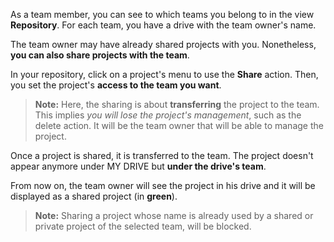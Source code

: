 As a team member, you can see to which teams you belong to in the view **Repository**. 
For each team, you have a drive with the team owner's name.

The team owner may have already shared projects with you. Nonetheless, **you can also share projects with the team**.

In your repository, click on a project's menu to use the **Share** action.
Then, you set the project's **access to the team you want**.

> __Note:__ Here, the sharing is about **transferring** the project to the team. 
This implies *you will lose the project's management*, such as the delete action. 
It will be the team owner that will be able to manage the project.  

Once a project is shared, it is transferred to the team. The project doesn't appear anymore under MY DRIVE but **under the drive's team**.

From now on, the team owner will see the project in his drive and it will be displayed as a shared project (in **green**).

> __Note:__ Sharing a project whose name is already used by a shared or private project of the selected team, will be blocked.  
